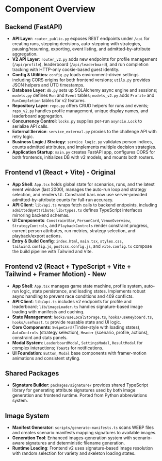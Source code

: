 # Component Overview

## Backend (FastAPI)
- **API Layer**: `router_public.py` exposes REST endpoints under `/api` for creating runs, stepping decisions, auto-stepping with strategies, pausing/resuming, exporting, event listing, and admitted-by-attribute aggregation.
- **V2 API Layer**: `router_v2.py` adds new endpoints for profile management (`/api/profile`), leaderboard (`/api/leaderboard`), and run completion tracking with HTTP-only cookie-based guest identity.
- **Config & Utilities**: `config.py` loads environment-driven settings including CORS origins for both frontend versions; `utils.py` provides JSON helpers and UTC timestamps.
- **Database Layer**: `db.py` sets up SQLAlchemy async engine and sessions; `models.py` defines `Run` and `Event` tables; `models_v2.py` adds `Profile` and `RunCompletion` tables for v2 features.
- **Repository Layer**: `repo.py` offers CRUD helpers for runs and events; `repo_v2.py` handles profile management, unique display names, and leaderboard aggregation.
- **Concurrency Control**: `locks.py` supplies per-run `asyncio.Lock` to serialize API calls.
- **External Service**: `service_external.py` proxies to the challenge API with retry logic.
- **Business Logic / Strategy**: `service_logic.py` validates person indices, counts admitted attributes, and implements multiple decision strategies.
- **Application Startup**: `main.py` creates FastAPI app, configures CORS for both frontends, initializes DB with v2 models, and mounts both routers.

## Frontend v1 (React + Vite) - Original
- **App Shell**: `App.tsx` holds global state for scenarios, runs, and the latest event window (last 2000), manages the auto-run loop and strategy selection, and renders UI. Constraint bars now use server-provided admitted-by-attribute counts for full-run accuracy.
- **API Client**: `lib/api.ts` wraps fetch calls to backend endpoints, including `admittedByAttribute`; `lib/types.ts` defines TypeScript interfaces mirroring backend schemas.
- **UI Components**: `ConstraintBar`, `PersonCard`, `VenueOverview`, `StrategyControls`, and `PlaybackControls` render constraint progress, current person attributes, run metrics, strategy selection, and playback/export actions.
- **Entry & Build Config**: `index.html`, `main.tsx`, `styles.css`, `tailwind.config.js`, `postcss.config.js`, and `vite.config.ts` compose the build pipeline with Tailwind and Vite.

## Frontend v2 (React + TypeScript + Vite + Tailwind + Framer Motion) - New
- **App Shell**: `App.tsx` manages game state machine, profile system, auto-run logic, state persistence, and loading states. Implements robust async handling to prevent race conditions and 409 conflicts.
- **API Client**: `lib/api.ts` includes v2 endpoints for profile and leaderboard; `lib/imageLoader.ts` handles signature-based image loading with manifests and caching.
- **State Management**: `hooks/useLocalStorage.ts`, `hooks/useKeyboard.ts`, `hooks/useToast.ts` provide reusable state and UI logic.
- **Core Components**: `SwipeCard` (Tinder-style with loading states), `AutoControls` (strategy selection), `Header` (scenario, profile, actions), constraint and stats panels.
- **Modal System**: `LeaderboardModal`, `SettingsModal`, `ResultModal` for complex interactions; `Toasts` for notifications.
- **UI Foundation**: `Button`, `Modal` base components with framer-motion animations and consistent styling.

## Shared Packages
- **Signature Builder**: `packages/signature/` provides shared TypeScript library for generating attribute signatures used by both image generation and frontend runtime. Ported from Python abbreviations system.

## Image System
- **Manifest Generator**: `scripts/generate-manifests.ts` scans WEBP files and creates scenario manifests mapping signatures to available images.
- **Generation Tool**: Enhanced images-generation system with scenario-aware signatures and deterministic filename generation.
- **Runtime Loading**: Frontend v2 uses signature-based image resolution with random selection for variety and skeleton loading states.

